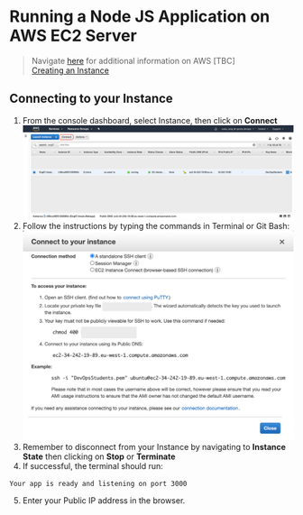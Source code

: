 # Running a Node JS Application on AWS EC2 Server 

> Navigate [here](https://github.com/naistangz/Technical_Training/blob/master/docs/Week8_CloudServices/aws.md) for additional information on AWS [TBC]\
> [Creating an Instance](ec2Instance.md)

## Connecting to your Instance
1. From the console dashboard, select Instance, then click on **Connect**
![connect_instance](./images/connect_instance.png)
2. Follow the instructions by typing the commands in Terminal or Git Bash:
![connect_to_instance_details](./images/connection_details_instance.png)
3. Remember to disconnect from your Instance by navigating to **Instance State** then clicking on **Stop** or **Terminate**
4. If successful, the terminal should run:
```bash
Your app is ready and listening on port 3000
```
5. Enter your Public IP address in the browser.
